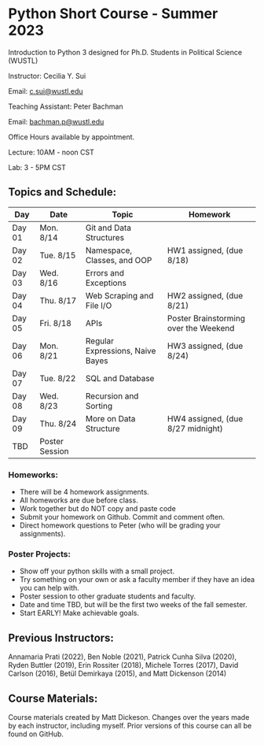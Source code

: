 # Python Short Course - Summer 2023

Introduction to Python 3 designed for Ph.D. Students in Political Science (WUSTL)


Instructor: Cecilia Y. Sui

Email: c.sui@wustl.edu

Teaching Assistant: Peter Bachman

Email: bachman.p@wustl.edu

Office Hours available by appointment. 

Lecture: 10AM - noon CST

Lab: 3 - 5PM CST

## Topics and Schedule:

| Day     | Date      | Topic                              | Homework			
|-------- |-----------|------------------------------------|-----------------------------------------|
| Day 01  | Mon. 8/14 | Git and Data Structures            | 	  
| Day 02  | Tue. 8/15 | Namespace, Classes, and OOP        | HW1 assigned, (due 8/18) 
| Day 03  | Wed. 8/16 | Errors and Exceptions              | 
| Day 04  | Thu. 8/17 | Web Scraping and File I/O          | HW2 assigned, (due 8/21) 
| Day 05  | Fri. 8/18 | APIs                               | Poster Brainstorming over the Weekend
| Day 06  | Mon. 8/21 | Regular Expressions, Naive Bayes   | HW3 assigned, (due 8/24) 
| Day 07  | Tue. 8/22 | SQL and Database	               | 
| Day 08  | Wed. 8/23 | Recursion and Sorting              | 
| Day 09  | Thu. 8/24 | More on Data Structure             | HW4 assigned, (due 8/27 midnight) 
| TBD                 | Poster Session                     | 

### Homeworks: 
- There will be 4 homework assignments.
- All homeworks are due before class.
- Work together but do NOT copy and paste code
- Submit your homework on Github. Commit and comment often. 
- Direct homework questions to Peter (who will be grading your assignments). 

### Poster Projects: 
- Show off your python skills with a small project. 
- Try something on your own or ask a faculty member if they have an idea you can help with. 
- Poster session to other graduate students and faculty. 
- Date and time TBD, but will be the first two weeks of the fall semester. 
- Start EARLY! Make achievable goals. 


## Previous Instructors:
Annamaria Prati (2022), Ben Noble (2021), Patrick Cunha Silva (2020), Ryden Buttler (2019), Erin Rossiter (2018),  Michele Torres (2017), David Carlson (2016), Betül Demirkaya (2015), and Matt Dickenson (2014)

## Course Materials:
Course materials created by Matt Dickeson. Changes over the years made by each instructor, including myself. Prior versions of this course can all be found on GitHub.

